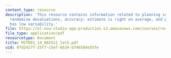 ```yaml
---
content_type: resource
description: 'This resource contains information related to planning sample size for
  randomize devaluations, accuracy: estimate is right on average, and precision: estimate
  has low variability.'
file: https://ol-ocw-studio-app-production.s3.amazonaws.com/courses/res-14-002-abdul-latif-jameel-poverty-action-lab-executive-training-evaluating-social-programs-2011-spring-2011/0fd2427f25f7c5ef6634b746589e55fe_MITRES_14_002S11_lec5.pdf
file_type: application/pdf
resourcetype: Document
title: MITRES_14_002S11_lec5.pdf
uid: 0fd2427f-25f7-c5ef-6634-b746589e55fe
---
```

